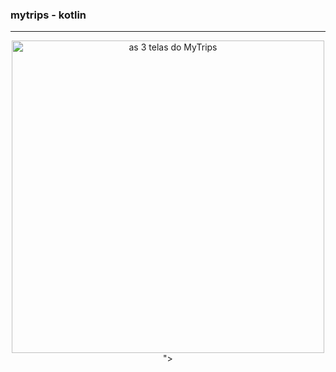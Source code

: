 ### mytrips - kotlin
<hr>
<div align=center>
  <img width="500em" alt="as 3 telas do MyTrips" src="https://github.com/gabfernandes8/ativ2_myTrips/assets/124157058/8ce4f2e9-96e2-479f-9210-f35f82a9c0d8">
">
</div>
